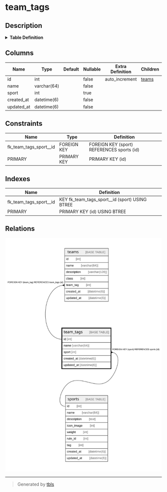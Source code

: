 # team_tags

## Description

<details>
<summary><strong>Table Definition</strong></summary>

```sql
CREATE TABLE `team_tags` (
  `id` int NOT NULL AUTO_INCREMENT,
  `name` varchar(64) NOT NULL,
  `sport` int DEFAULT NULL,
  `created_at` datetime(6) NOT NULL,
  `updated_at` datetime(6) NOT NULL,
  PRIMARY KEY (`id`),
  KEY `fk_team_tags_sport__id` (`sport`),
  CONSTRAINT `fk_team_tags_sport__id` FOREIGN KEY (`sport`) REFERENCES `sports` (`id`) ON DELETE SET NULL ON UPDATE RESTRICT
) ENGINE=InnoDB AUTO_INCREMENT=[Redacted by tbls] DEFAULT CHARSET=utf8mb4 COLLATE=utf8mb4_0900_ai_ci
```

</details>

## Columns

| Name | Type | Default | Nullable | Extra Definition | Children | Parents | Comment |
| ---- | ---- | ------- | -------- | ---------------- | -------- | ------- | ------- |
| id | int |  | false | auto_increment | [teams](teams.md) |  |  |
| name | varchar(64) |  | false |  |  |  |  |
| sport | int |  | true |  |  | [sports](sports.md) |  |
| created_at | datetime(6) |  | false |  |  |  |  |
| updated_at | datetime(6) |  | false |  |  |  |  |

## Constraints

| Name | Type | Definition |
| ---- | ---- | ---------- |
| fk_team_tags_sport__id | FOREIGN KEY | FOREIGN KEY (sport) REFERENCES sports (id) |
| PRIMARY | PRIMARY KEY | PRIMARY KEY (id) |

## Indexes

| Name | Definition |
| ---- | ---------- |
| fk_team_tags_sport__id | KEY fk_team_tags_sport__id (sport) USING BTREE |
| PRIMARY | PRIMARY KEY (id) USING BTREE |

## Relations

![er](team_tags.svg)

---

> Generated by [tbls](https://github.com/k1LoW/tbls)
